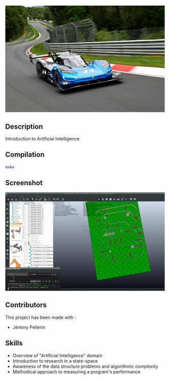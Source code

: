 ![Illustration](illustration.jpg)

## Description

Introduction to Artificial Intelligence

## Compilation

```bash
make
```

## Screenshot

![Screenshot](need4stek.png)

## Contributors

This project has been made with :
- Jérémy Pellerin

## Skills

- Overview of "Artificial Intelligence" domain 
- Introduction to research in a state-space 
- Awareness of the data structure problems and algorithmic complexity 
- Methodical approach to measuring a program's performance 
